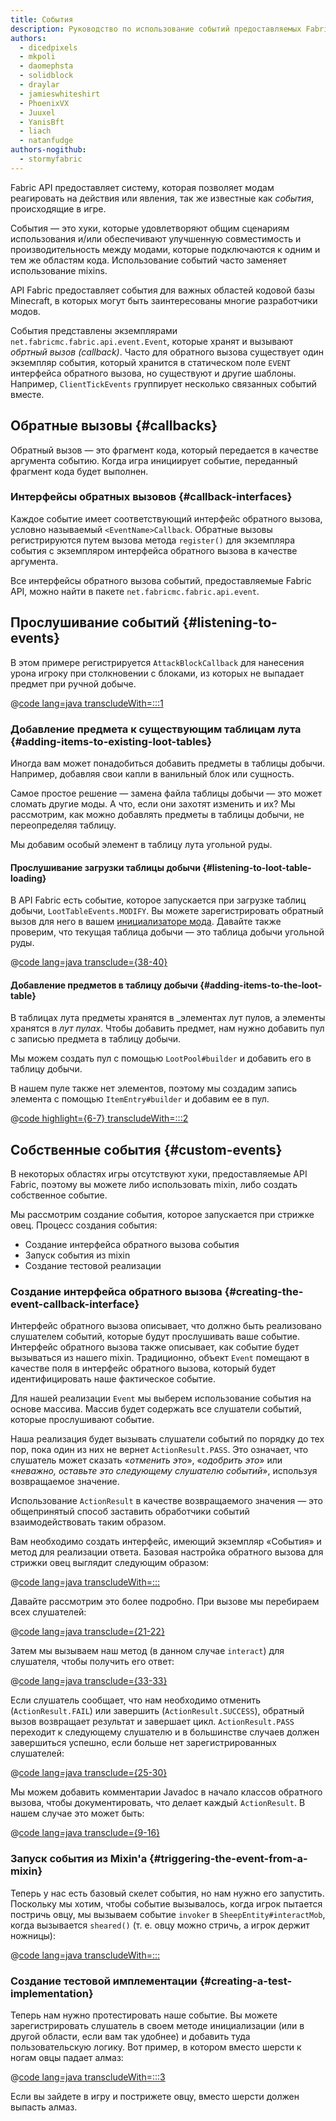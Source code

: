 ```yaml
---
title: События
description: Руководство по использование событий предоставляемых Fabric API.
authors:
  - dicedpixels
  - mkpoli
  - daomephsta
  - solidblock
  - draylar
  - jamieswhiteshirt
  - PhoenixVX
  - Juuxel
  - YanisBft
  - liach
  - natanfudge
authors-nogithub:
  - stormyfabric
---
```


Fabric API предоставляет систему, которая позволяет модам реагировать на действия или явления, так же известные как _события_, происходящие в игре.

События — это хуки, которые удовлетворяют общим сценариям использования и/или обеспечивают улучшенную совместимость и производительность между модами, которые подключаются к одним и тем же областям кода. Использование событий часто заменяет использование mixins.

API Fabric предоставляет события для важных областей кодовой базы Minecraft, в которых могут быть заинтересованы многие разработчики модов.

События представлены экземплярами `net.fabricmc.fabric.api.event.Event`, которые хранят и вызывают _обртный вызов (callback)_. Часто для обратного вызова существует один экземпляр события, который хранится в статическом поле `EVENT` интерфейса обратного вызова, но существуют и другие шаблоны. Например, `ClientTickEvents` группирует несколько связанных событий вместе.

## Обратные вызовы {#callbacks}

Обратный вызов — это фрагмент кода, который передается в качестве аргумента событию. Когда игра инициирует событие, переданный фрагмент кода будет выполнен.

### Интерфейсы обратных вызовов {#callback-interfaces}

Каждое событие имеет соответствующий интерфейс обратного вызова, условно называемый `<EventName>Callback`. Обратные вызовы регистрируются путем вызова метода `register()` для экземпляра события с экземпляром интерфейса обратного вызова в качестве аргумента.

Все интерфейсы обратного вызова событий, предоставляемые Fabric API, можно найти в пакете `net.fabricmc.fabric.api.event`.

## Прослушивание событий {#listening-to-events}

В этом примере регистрируется `AttackBlockCallback` для нанесения урона игроку при столкновении с блоками, из которых не выпадает предмет при ручной добыче.

@[code lang=java transcludeWith=:::1](@/reference/latest/src/main/java/com/example/docs/event/FabricDocsReferenceEvents.java)

### Добавление предмета к существующим таблицам лута {#adding-items-to-existing-loot-tables}

Иногда вам может понадобиться добавить предметы в таблицы добычи. Например, добавляя свои капли в ванильный блок или сущность.

Самое простое решение — замена файла таблицы добычи — это может сломать другие моды. А что, если они захотят изменить и их? Мы рассмотрим, как можно добавлять предметы в таблицы добычи, не переопределяя таблицу.

Мы добавим особый элемент в таблицу лута угольной руды.

#### Прослушивание загрузки таблицы добычи {#listening-to-loot-table-loading}

В API Fabric есть событие, которое запускается при загрузке таблиц добычи, `LootTableEvents.MODIFY`. Вы можете зарегистрировать обратный вызов для него в вашем [инициализаторе мода](./getting-started/project-structure#entrypoints). Давайте также проверим, что текущая таблица добычи — это таблица добычи угольной руды.

@[code lang=java transclude={38-40}](@/reference/latest/src/main/java/com/example/docs/event/FabricDocsReferenceEvents.java)

#### Добавление предметов в таблицу добычи {#adding-items-to-the-loot-table}

В таблицах лута предметы хранятся в _элементах лут пулов, а элементы хранятся в _лут пулах_. Чтобы добавить предмет, нам нужно добавить пул с записью предмета в таблицу добычи.

Мы можем создать пул с помощью `LootPool#builder` и добавить его в таблицу добычи.

В нашем пуле также нет элементов, поэтому мы создадим запись элемента с помощью `ItemEntry#builder` и добавим ее в пул.

@[code highlight={6-7} transcludeWith=:::2](@/reference/latest/src/main/java/com/example/docs/event/FabricDocsReferenceEvents.java)

## Собственные события {#custom-events}

В некоторых областях игры отсутствуют хуки, предоставляемые API Fabric, поэтому вы можете либо использовать mixin, либо создать собственное событие.

Мы рассмотрим создание события, которое запускается при стрижке овец. Процесс создания события:

- Создание интерфейса обратного вызова события
- Запуск события из mixin
- Создание тестовой реализации

### Создание интерфейса обратного вызова {#creating-the-event-callback-interface}

Интерфейс обратного вызова описывает, что должно быть реализовано слушателем событий, которые будут прослушивать ваше событие. Интерфейс обратного вызова также описывает, как событие будет вызываться из нашего mixin. Традиционно, объект `Event` помещают в качестве поля в интерфейс обратного вызова, который будет идентифицировать наше фактическое событие.

Для нашей реализации `Event` мы выберем использование события на основе массива. Массив будет содержать все слушатели событий, которые прослушивают событие.

Наша реализация будет вызывать слушатели событий по порядку до тех пор, пока один из них не вернет `ActionResult.PASS`. Это означает, что слушатель может сказать «_отменить это_», «_одобрить это_» или «_неважно, оставьте это следующему слушателю событий_», используя возвращаемое значение.

Использование `ActionResult` в качестве возвращаемого значения — это общепринятый способ заставить обработчики событий взаимодействовать таким образом.

Вам необходимо создать интерфейс, имеющий экземпляр «События» и метод для реализации ответа. Базовая настройка обратного вызова для стрижки овец выглядит следующим образом:

@[code lang=java transcludeWith=:::](@/reference/latest/src/main/java/com/example/docs/event/SheepShearCallback.java)

Давайте рассмотрим это более подробно. При вызове мы перебираем всех слушателей:

@[code lang=java transclude={21-22}](@/reference/latest/src/main/java/com/example/docs/event/SheepShearCallback.java)

Затем мы вызываем наш метод (в данном случае `interact`) для слушателя, чтобы получить его ответ:

@[code lang=java transclude={33-33}](@/reference/latest/src/main/java/com/example/docs/event/SheepShearCallback.java)

Если слушатель сообщает, что нам необходимо отменить (`ActionResult.FAIL`) или завершить (`ActionResult.SUCCESS`), обратный вызов возвращает результат и завершает цикл. `ActionResult.PASS` переходит к следующему слушателю и в большинстве случаев должен завершиться успешно, если больше нет зарегистрированных слушателей:

@[code lang=java transclude={25-30}](@/reference/latest/src/main/java/com/example/docs/event/SheepShearCallback.java)

Мы можем добавить комментарии Javadoc в начало классов обратного вызова, чтобы документировать, что делает каждый `ActionResult`. В нашем случае это может быть:

@[code lang=java transclude={9-16}](@/reference/latest/src/main/java/com/example/docs/event/SheepShearCallback.java)

### Запуск события из Mixin'а {#triggering-the-event-from-a-mixin}

Теперь у нас есть базовый скелет события, но нам нужно его запустить. Поскольку мы хотим, чтобы событие вызывалось, когда игрок пытается постричь овцу, мы вызываем событие `invoker` в `SheepEntity#interactMob`, когда вызывается `sheared()` (т. е. овцу можно стричь, а игрок держит ножницы):

@[code lang=java transcludeWith=:::](@/reference/latest/src/main/java/com/example/docs/mixin/event/SheepEntityMixin.java)

### Создание тестовой имплементации {#creating-a-test-implementation}

Теперь нам нужно протестировать наше событие. Вы можете зарегистрировать слушатель в своем методе инициализации (или в другой области, если вам так удобнее) и добавить туда пользовательскую логику. Вот пример, в котором вместо шерсти к ногам овцы падает алмаз:

@[code lang=java transcludeWith=:::3](@/reference/latest/src/main/java/com/example/docs/event/FabricDocsReferenceEvents.java)

Если вы зайдете в игру и пострижете овцу, вместо шерсти должен выпасть алмаз.
